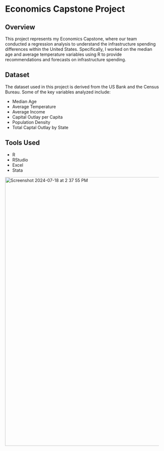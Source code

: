 # Economics Capstone Project

## Overview
This project represents my Economics Capstone, where our team conducted a regression analysis to understand the infrastructure spending differences within the United States. Specifically, I worked on the median age and average temperature variables using R to provide recommendations and forecasts on infrastructure spending.

## Dataset
The dataset used in this project is derived from the US Bank and the Census Bureau. Some of the key variables analyzed include:

- Median Age
- Average Temperature
- Average Income
- Capital Outlay per Capita
- Population Density
- Total Captal Outlay by State

## Tools Used
- R
- RStudio
- Excel
- Stata
<img width="879" alt="Screenshot 2024-07-18 at 2 37 55 PM" src="https://github.com/user-attachments/assets/fae2a929-a259-4321-bb91-383da236c0c3">
